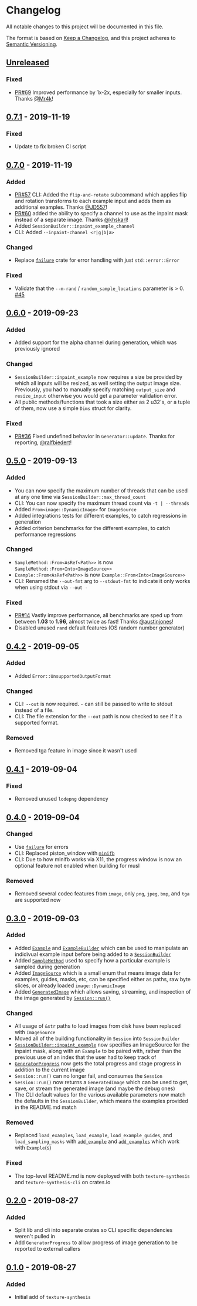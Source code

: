 # Changelog
All notable changes to this project will be documented in this file.

The format is based on [Keep a Changelog](https://keepachangelog.com/en/1.0.0/),
and this project adheres to [Semantic Versioning](https://semver.org/spec/v2.0.0.html).

## [Unreleased]
### Fixed
- [PR#69](https://github.com/EmbarkStudios/texture-synthesis/pull/69) Improved performance by 1x-2x, especially for smaller
inputs. Thanks [@Mr4k](https://github.com/Mr4k)!

## [0.7.1] - 2019-11-19
### Fixed
- Update to fix broken CI script

## [0.7.0] - 2019-11-19
### Added
- [PR#57](https://github.com/EmbarkStudios/texture-synthesis/pull/57) CLI: Added the `flip-and-rotate` subcommand which applies flip and rotation transforms to each example input and adds them as additional examples. Thanks [@JD557](https://github.com/JD557)!
- [PR#60](https://github.com/EmbarkStudios/texture-synthesis/pull/60) added the ability to specify a channel to use as
the inpaint mask instead of a separate image. Thanks [@khskarl](https://github.com/khskarl)!
- Added `SessionBuilder::inpaint_example_channel`
- CLI: Added `--inpaint-channel <r|g|b|a>`

### Changed
- Replace [`failure`](https://crates.io/crates/failure) crate for error handling with just `std::error::Error`

### Fixed
- Validate that the `--m-rand` / `random_sample_locations` parameter is > 0. [#45](https://github.com/EmbarkStudios/texture-synthesis/issues/45)

## [0.6.0] - 2019-09-23
### Added
- Added support for the alpha channel during generation, which was previously ignored

### Changed
- `SessionBuilder::inpaint_example` now requires a size be provided by which all inputs will be
resized, as well setting the output image size. Previously, you had to manually specify matching
`output_size` and `resize_input` otherwise you would get a parameter validation error.
- All public methods/functions that took a size either as 2 u32's, or a tuple of them, now use
a simple `Dims` struct for clarity.

### Fixed
- [PR#36](https://github.com/EmbarkStudios/texture-synthesis/pull/36) Fixed undefined behavior in `Generator::update`. Thanks for reporting, [@ralfbiedert](https://github.com/ralfbiedert)!

## [0.5.0] - 2019-09-13
### Added
- You can now specify the maximum number of threads that can be used at any one time
via `SessionBuilder::max_thread_count`
- CLI: You can now specify the maximum thread count via `-t | --threads`
- Added `From<image::DynamicImage>` for `ImageSource`
- Added integrations tests for different examples, to catch regressions in generation
- Added criterion benchmarks for the different examples, to catch performance regressions

### Changed
- `SampleMethod::From<AsRef<Path>>` is now `SampleMethod::From<Into<ImageSource>>`
- `Example::From<AsRef<Path>>` is now `Example::From<Into<ImageSource>>`
- CLI: Renamed the `--out-fmt` arg to `--stdout-fmt` to indicate it only works when using stdout via `--out -`

### Fixed
- [PR#14](https://github.com/EmbarkStudios/texture-synthesis/pull/14) Vastly improve performance, all benchmarks are sped up from between **1.03** to **1.96**, almost twice as fast! Thanks [@austinjones](https://github.com/austinjones)!
- Disabled unused `rand` default features (OS random number generator)

## [0.4.2] - 2019-09-05
### Added
- Added `Error::UnsupportedOutputFormat`

### Changed
- CLI: `--out` is now required. `-` can still be passed to write to stdout instead of a file.
- CLI: The file extension for the `--out` path is now checked to see if it a supported format.

### Removed
- Removed tga feature in image since it wasn't used

## [0.4.1] - 2019-09-04
### Fixed
- Removed unused `lodepng` dependency

## [0.4.0] - 2019-09-04
### Changed
- Use [`failure`](https://crates.io/crates/failure) for errors
- CLI: Replaced piston_window with [`minifb`](https://crates.io/crates/minifb)
- CLI: Due to how minifb works via X11, the progress window is now an optional feature
not enabled when building for musl

### Removed
- Removed several codec features from `image`, only `png`, `jpeg`, `bmp`, and `tga` are supported now

## [0.3.0] - 2019-09-03
### Added
- Added [`Example`](https://github.com/EmbarkStudios/texture-synthesis/blob/7e65b8abb9508841e7acf758cb79dd3f49aac28e/lib/src/lib.rs#L247) and [`ExampleBuilder`](https://github.com/EmbarkStudios/texture-synthesis/blob/7e65b8abb9508841e7acf758cb79dd3f49aac28e/lib/src/lib.rs#L208) which can be used to manipulate an indidivual
example input before being added to a [`SessionBuilder`](https://github.com/EmbarkStudios/texture-synthesis/blob/7e65b8abb9508841e7acf758cb79dd3f49aac28e/lib/src/lib.rs#L342)
- Added [`SampleMethod`](https://github.com/EmbarkStudios/texture-synthesis/blob/7e65b8abb9508841e7acf758cb79dd3f49aac28e/lib/src/lib.rs#L158) used to specify how a particular example is sampled during generation
- Added [`ImageSource`](https://github.com/EmbarkStudios/texture-synthesis/blob/7e65b8abb9508841e7acf758cb79dd3f49aac28e/lib/src/utils.rs#L6) which is a small enum that means image data for examples, guides,
masks, etc, can be specified either as paths, raw byte slices, or already loaded `image::DynamicImage`
- Added [`GeneratedImage`](https://github.com/EmbarkStudios/texture-synthesis/blob/7e65b8abb9508841e7acf758cb79dd3f49aac28e/lib/src/lib.rs#L103) which allows saving, streaming, and inspection of the image
generated by [`Session::run()`](https://github.com/EmbarkStudios/texture-synthesis/blob/7e65b8abb9508841e7acf758cb79dd3f49aac28e/lib/src/lib.rs#L736)

### Changed
- All usage of `&str` paths to load images from disk have been replaced with `ImageSource`
- Moved all of the building functionality in `Session` into `SessionBuilder`
- [`SessionBuilder::inpaint_example`](https://github.com/EmbarkStudios/texture-synthesis/blob/7e65b8abb9508841e7acf758cb79dd3f49aac28e/lib/src/lib.rs#L410) now specifies an ImageSource for the 
inpaint mask, along with an `Example` to be paired with, rather than the previous use of an index that 
the user had to keep track of
- [`GeneratorProgress`](https://github.com/EmbarkStudios/texture-synthesis/blob/7e65b8abb9508841e7acf758cb79dd3f49aac28e/lib/src/lib.rs#L789) now gets the total progress and stage progress in addition to the current image
- `Session::run()` can no longer fail, and consumes the `Session`
- `Session::run()` now returns a `GeneratedImage` which can be used to get, save, or
stream the generated image (and maybe the debug ones)
- The CLI default values for the various available parameters now match the defaults
in the `SessionBuilder`, which means the examples provided in the README.md match

### Removed
- Replaced `load_examples`, `load_example`, `load_example_guides`, and `load_sampling_masks` with
[`add_example`](https://github.com/EmbarkStudios/texture-synthesis/blob/7e65b8abb9508841e7acf758cb79dd3f49aac28e/lib/src/lib.rs#L366) and [`add_examples`](https://github.com/EmbarkStudios/texture-synthesis/blob/7e65b8abb9508841e7acf758cb79dd3f49aac28e/lib/src/lib.rs#L382) which work with `Example`(s)

### Fixed
- The top-level README.md is now deployed with both `texture-synthesis` and `texture-synthesis-cli` on crates.io

## [0.2.0] - 2019-08-27
### Added
- Split lib and cli into separate crates so CLI specific dependencies
weren't pulled in
- Add `GeneratorProgress` to allow progress of image generation to be reported to external
callers

## [0.1.0] - 2019-08-27
### Added
- Initial add of `texture-synthesis`

[Unreleased]: https://github.com/EmbarkStudios/texture-synthesis/compare/0.7.1...HEAD
[0.7.1]: https://github.com/EmbarkStudios/texture-synthesis/compare/0.7.0...0.7.1
[0.7.0]: https://github.com/EmbarkStudios/texture-synthesis/compare/0.6.0...0.7.0
[0.6.0]: https://github.com/EmbarkStudios/texture-synthesis/compare/0.5.0...0.6.0
[0.5.0]: https://github.com/EmbarkStudios/texture-synthesis/compare/0.4.2...0.5.0
[0.4.2]: https://github.com/EmbarkStudios/texture-synthesis/compare/0.4.1...0.4.2
[0.4.1]: https://github.com/EmbarkStudios/texture-synthesis/compare/0.4.0...0.4.1
[0.4.0]: https://github.com/EmbarkStudios/texture-synthesis/compare/0.3.0...0.4.0
[0.3.0]: https://github.com/EmbarkStudios/texture-synthesis/compare/0.2.0...0.3.0
[0.2.0]: https://github.com/EmbarkStudios/texture-synthesis/compare/0.1.0...0.2.0
[0.1.0]: https://github.com/EmbarkStudios/texture-synthesis/releases/tag/0.1.0
